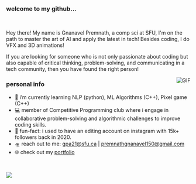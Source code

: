 <h3>welcome to my github...</h3>
<br />

Hey there! My name is Gnanavel Premnath, a comp sci at SFU, I'm on the path to master the art of AI and apply the latest in tech! Besides coding, I do VFX and 3D animations!

If you are looking for someone who is not only passionate about coding but also capable of critical thinking, problem-solving, and communicating in a tech community, then you have found the right person!

 <img align="right" alt="GIF" src="https://media.giphy.com/media/v1.Y2lkPTc5MGI3NjExbDE1aDJod3U1eWJyaG54OXFsZXNlcXd0b3hzbTZvOW9vamZ5cjd3OSZlcD12MV9pbnRlcm5hbF9naWZfYnlfaWQmY3Q9Zw/lkceXNDw4Agryfrwz8/giphy.gif" />

<h3>personal info</h3>

- 👾 i’m currently learning NLP (python), ML Algorithms (C++), Pixel game (C++)
- 💻 member of Competitive Programming club where i engage in collaborative problem-solving and algorithmic challenges to improve coding skills.
- 💫 fun-fact: i used to have an editing account on instagram with 15k+ followers back in 2020. 
- 🛸 reach out to me: gpa21@sfu.ca | premnathgnanavel150@gmail.com
- 🌐 check out my <a href="https://gnanavelpremnath.com/">portfolio</a> 

<br />

![](https://github-readme-streak-stats.herokuapp.com/?user=gprem09&theme=radical&hide_border=false)<br/>
